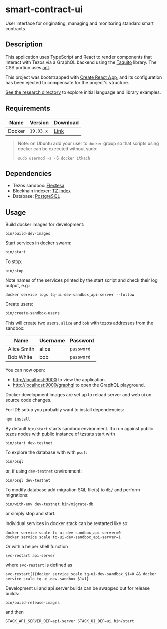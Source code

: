 # smart-contract-ui

User interface for originating, managing and monitoring standard smart contracts

## Description

This application uses TypeScript and React to render components that interact
with Tezos via a GraphQL backend using the [Taquito][taquito] library. The CSS
portion uses [ant][ant].

This project was bootstrapped with [Create React App][cra], and its
configuration has been ejected to compensate for the project's structure.

[taquito]: https://tezostaquito.io/
[ant]: https://ant.design/
[cra]: https://github.com/facebook/create-react-app

[See the research directory](research/) to explore initial language and
library examples.

## Requirements

Name    | Version   | Download
--------|-----------|----------
Docker  | `19.03.x` | [Link][docker]

[docker]: https://www.docker.com/

> Note: on Ubuntu add your user to `docker` group so that
> scripts using docker can be executed without sudo:
>
>  ```
>  sudo usermod -a -G docker itkach
>  ```

## Dependencies

- Tezos sandbox: [Flextesa][flextesa]
- Blockhain indexer: [TZ Index][tz-index]
- Database: [PostgreSQL][postgres]

[tz-index]: https://github.com/blockwatch-cc/tzindex
[flextesa]: https://gitlab.com/tezos/flextesa
[postgres]: https://www.postgresql.org/

## Usage

Build docker images for development:

```
bin/build-dev-images
```

Start services in docker swarm:

```
bin/start
```

To stop:

```
bin/stop
```

Note names of the services printed by the start script and check their log
output, e.g.:

```
docker service logs tq-ui-dev-sandbox_api-server --follow
```

Create users:

```
bin/create-sandbox-users
```

This will create two users, `alice` and `bob` with tezos addresses from the
sandbox:

Name        | Username | Password
------------|----------|---------
Alice Smith | alice    | `password`
Bob White   | bob      | `password`


You can now open:

- [http://localhost:9000](http://localhost:9000) to view the application.
- [http://localhost:9000/graphql](http://localhost:9001/graphql) to open the GraphQL playground.


Docker development images are set up to reload server and web ui on source code
changes.

For IDE setup you probably want to install dependencies:

```
npm install
```

By default `bin/start` starts sandbox environment. To run against public tezos
nodes with public instance of tzstats start with

```
bin/start dev-testnet
```

To explore the database with with `psql`:

```
bin/psql
```

or, if using `dev-testnet` environment:

```
bin/psql dev-testnet
```

To modify database add migration SQL file(s) to `db/` and perform migrations:

```
bin/with-env dev-testnet bin/migrate-db
```

or simply stop and start.

Individual services in docker stack can be restarted like so:

```
docker service scale tq-ui-dev-sandbox_api-server=0
docker service scale tq-ui-dev-sandbox_api-server=1
```

Or with a helper shell function

```
svc-restart api-server
```

where `svc-restart` is defined as

```
svc-restart(){docker service scale tq-ui-dev-sandbox_$1=0 && docker service scale tq-ui-dev-sandbox_$1=1}
```

Development ui and api server builds can be swapped out for release builds:

```
bin/build-release-images
```

and then

```
STACK_API_SERVER_DEF=api-server STACK_UI_DEF=ui bin/start
```

